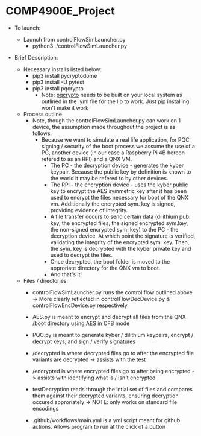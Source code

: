 # COMP4900E_Project

* To launch:
    * Launch from controlFlowSimLauncher.py
        * python3 ./controlFlowSimLauncher.py


* Brief Description:
    * Necessary installs listed below:
        * pip3 install pycryptodome
        * pip3 install -U pytest
        * pip3 install pqcrypto
            * Note: [pqcrypto](https://github.com/kpdemetriou/pqcrypto) needs to be built on your local system as outlined in the .yml file for the lib to work. Just pip installing won't make it work 
    * Process outline
        * Note, though the controlFlowSimLauncher.py can work on 1 device, the assumption made throughout the project is as follows:
            * Because we want to simulate a real life application, for PQC signing / security of the boot process we assume the use of a PC, another device (in our case a Raspberry Pi 4B hereon refered to as an RPI) and a QNX VM. 
                * The PC - the decryption device - generates the kyber keypair. Because the public key by definition is known to the world it may be refered to by other devices. 
                * The RPI - the encryption device - uses the kyber public key to encrypt the AES symmetric key after it has been used to encrypt the files necessary for boot of the QNX vm. Additionally the encrypted sym. key is signed, providing evidence of integrity.
                * A file transfer occurs to send certain data (dilithium pub. key, the encrypted files, the signed encrypted sym.key, the non-signed encrypted sym. key) to the PC - the decryption device. At which point the signature is verified, validating the integrity of the encrypted sym. key. Then, the sym. key is decrypted with the kyber private key and used to decrypt the files.
                * Once decrypted, the boot folder is moved to the approriate directory for the QNX vm to boot.
                * And that's it!
    * Files / directories:
        * controlFlowSimLauncher.py runs the control flow outlined above -> More clearly reflected in controlFlowDecDevice.py & controlFlowEncDevice.py respectively

        * AES.py is meant to encrypt and decrypt all files from the QNX /boot directory using AES in CFB mode

        * PQC.py is meant to generate kyber / dilithium keypairs, encrypt / decrypt keys, and sign / verify signatures 

        * /decrypted is where decrypted files go to after the encrypted file variants are decrypted -> assists with the test

        * /encrypted is where encrypted files go to after being encrypted -> assists with identifying what is / isn't encrypted

        * testDecryption reads through the intial set of files and compares them against their decrypted variants, ensuring decryption occured approriately -> NOTE: only works on standard file encodings

        * .github/workflows/main.yml is a yml script meant for github actions. Allows program to run at the click of a button
